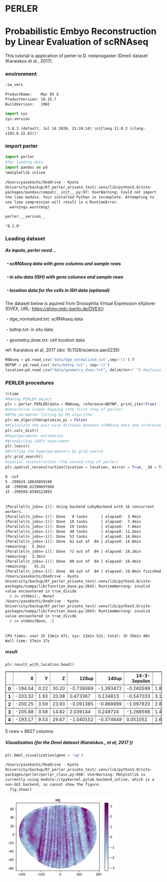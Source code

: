# PERLER
# Probabilistic Embyo Reconstruction by Linear Evaluation of scRNAseq

This tutorial is application of perler to D. melanogaster (Dmel) dataset (Karaiskos et al., 2017).

### environment


```python
!sw_vers
```

    ProductName:	Mac OS X
    ProductVersion:	10.15.7
    BuildVersion:	19H2



```python
import sys
sys.version
```




    '3.8.3 (default, Jul 14 2020, 15:24:14) \n[Clang 11.0.3 (clang-1103.0.32.62)]'



### import perler


```python
import perler
#for loading data
import pandas as pd
%matplotlib inline
```

    /Users/yasokochi/OneDrive - Kyoto University/backup/07_perler_private_test/.venv/lib/python3.8/site-packages/pandas/compat/__init__.py:97: UserWarning: Could not import the lzma module. Your installed Python is incomplete. Attempting to use lzma compression will result in a RuntimeError.
      warnings.warn(msg)



```python
perler.__version__
```




    '0.1.0'



### Loading dataset

##### As inputs, perler need...

##### ・scRNAseq data with gene columns and sample rows

##### ・in situ data (ISH) with gene columns and sample rows

##### ・location data for the cells in ISH data (optional)


The dataset below is aquired from Drosophila Virtual Expression eXplorer (DVEX, URL: https://shiny.mdc-berlin.de/DVEX/)


・dge_normalized.txt: scRNAseq data

・bdtnp.txt: in situ data

・geometry_dvex.txt: cell location data


ref: Karaiskos et al, 2017 (doi: 10.1126/science.aan3235)


```python
RNAseq = pd.read_csv('data/dge_normalized.txt',sep='\t').T
BDTNP = pd.read_csv('data/bdtnp.txt', sep='\t')
location=pd.read_csv("data/geometry_dvex.txt", delimiter=" ") #optional
```

### PERLER procedures


```python
%%time
#Making PERLER object
plr = perler.PERLER(data = RNAseq, reference=BDTNP, print_iter=True)
#Generative linear mapping (the first step of perler)
##The parameter fitting by EM algorithm
plr.em_algorithm(optimize_pi = False)
##Calculate the pair-wise distance between scRNAseq data and reference data
plr.calc_dist()
#Hyperparameter estimation
##conducting LOOCV experiment
plr.loocv()
##fitting the hyperparameters by grid search
plr.grid_search()
#spatial reconstruction (the second step of perler)
plr.spatial_reconstruction(location = location, mirror = True, _3d = True)
```

    0 -inf
    5 -299624.18626059196
    10 -299590.62390697666
    15 -299589.8590121893


    [Parallel(n_jobs=-1)]: Using backend LokyBackend with 16 concurrent workers.
    [Parallel(n_jobs=-1)]: Done   9 tasks      | elapsed:  3.9min
    [Parallel(n_jobs=-1)]: Done  18 tasks      | elapsed:  7.4min
    [Parallel(n_jobs=-1)]: Done  29 tasks      | elapsed:  7.6min
    [Parallel(n_jobs=-1)]: Done  40 tasks      | elapsed: 11.2min
    [Parallel(n_jobs=-1)]: Done  53 tasks      | elapsed: 14.6min
    [Parallel(n_jobs=-1)]: Done  62 out of  84 | elapsed: 14.8min remaining:  5.3min
    [Parallel(n_jobs=-1)]: Done  71 out of  84 | elapsed: 18.2min remaining:  3.3min
    [Parallel(n_jobs=-1)]: Done  80 out of  84 | elapsed: 18.4min remaining:   55.2s
    [Parallel(n_jobs=-1)]: Done  84 out of  84 | elapsed: 19.0min finished
    /Users/yasokochi/OneDrive - Kyoto University/backup/07_perler_private_test/.venv/lib/python3.8/site-packages/numpy/lib/function_base.py:2642: RuntimeWarning: invalid value encountered in true_divide
      c /= stddev[:, None]
    /Users/yasokochi/OneDrive - Kyoto University/backup/07_perler_private_test/.venv/lib/python3.8/site-packages/numpy/lib/function_base.py:2643: RuntimeWarning: invalid value encountered in true_divide
      c /= stddev[None, :]


    CPU times: user 1h 13min 47s, sys: 21min 52s, total: 1h 35min 40s
    Wall time: 57min 17s


##### result


```python
plr.result_with_location.head()
```




<div>
<style scoped>
    .dataframe tbody tr th:only-of-type {
        vertical-align: middle;
    }

    .dataframe tbody tr th {
        vertical-align: top;
    }

    .dataframe thead th {
        text-align: right;
    }
</style>
<table border="1" class="dataframe">
  <thead>
    <tr style="text-align: right;">
      <th></th>
      <th>X</th>
      <th>Y</th>
      <th>Z</th>
      <th>128up</th>
      <th>140up</th>
      <th>14-3-3epsilon</th>
      <th>14-3-3zeta</th>
      <th>18w</th>
      <th>26-29-p</th>
      <th>2mit</th>
      <th>...</th>
      <th>ZnT77C</th>
      <th>ZnT86D</th>
      <th>zpg</th>
      <th>Zpr1</th>
      <th>zuc</th>
      <th>Zw10</th>
      <th>Zwilch</th>
      <th>zyd</th>
      <th>zye</th>
      <th>Zyx</th>
    </tr>
  </thead>
  <tbody>
    <tr>
      <th>0</th>
      <td>-194.04</td>
      <td>0.22</td>
      <td>30.20</td>
      <td>-0.739069</td>
      <td>-1.393472</td>
      <td>-0.260589</td>
      <td>1.872177</td>
      <td>0.630912</td>
      <td>-0.101289</td>
      <td>-1.049733</td>
      <td>...</td>
      <td>-1.951010</td>
      <td>-0.301837</td>
      <td>-1.501124</td>
      <td>-1.210678</td>
      <td>0.308605</td>
      <td>0.846586</td>
      <td>-1.923636</td>
      <td>-0.195292</td>
      <td>0.440880</td>
      <td>0.131902</td>
    </tr>
    <tr>
      <th>1</th>
      <td>-203.32</td>
      <td>1.93</td>
      <td>20.08</td>
      <td>0.473367</td>
      <td>0.134813</td>
      <td>-0.547033</td>
      <td>3.166362</td>
      <td>-1.113052</td>
      <td>-1.581986</td>
      <td>-0.233430</td>
      <td>...</td>
      <td>-1.485814</td>
      <td>-1.433723</td>
      <td>-1.963887</td>
      <td>-1.130922</td>
      <td>0.691803</td>
      <td>0.084599</td>
      <td>-0.837563</td>
      <td>-0.967996</td>
      <td>-0.023366</td>
      <td>-0.054861</td>
    </tr>
    <tr>
      <th>2</th>
      <td>-200.25</td>
      <td>3.59</td>
      <td>23.93</td>
      <td>-0.091385</td>
      <td>-0.868999</td>
      <td>-1.097820</td>
      <td>2.800128</td>
      <td>-0.314447</td>
      <td>-1.204530</td>
      <td>-0.874382</td>
      <td>...</td>
      <td>-0.926128</td>
      <td>-0.953141</td>
      <td>-2.029136</td>
      <td>-1.126496</td>
      <td>0.564448</td>
      <td>-0.002860</td>
      <td>-1.476474</td>
      <td>-0.560861</td>
      <td>0.181601</td>
      <td>-0.622756</td>
    </tr>
    <tr>
      <th>3</th>
      <td>-205.88</td>
      <td>3.58</td>
      <td>14.82</td>
      <td>2.039144</td>
      <td>0.249724</td>
      <td>-1.268568</td>
      <td>1.440638</td>
      <td>-1.474992</td>
      <td>-1.293342</td>
      <td>-1.220573</td>
      <td>...</td>
      <td>-0.203949</td>
      <td>-1.296218</td>
      <td>-2.165345</td>
      <td>-1.639595</td>
      <td>-0.903268</td>
      <td>-0.616723</td>
      <td>-1.471205</td>
      <td>-0.881958</td>
      <td>-0.644366</td>
      <td>-0.508275</td>
    </tr>
    <tr>
      <th>4</th>
      <td>-193.17</td>
      <td>9.53</td>
      <td>29.67</td>
      <td>-1.040152</td>
      <td>-0.374649</td>
      <td>0.051052</td>
      <td>2.688287</td>
      <td>0.470806</td>
      <td>-0.408677</td>
      <td>-0.195628</td>
      <td>...</td>
      <td>-1.361757</td>
      <td>-1.216846</td>
      <td>-1.294949</td>
      <td>-1.122171</td>
      <td>0.265767</td>
      <td>0.332753</td>
      <td>-1.315198</td>
      <td>-0.546326</td>
      <td>2.074378</td>
      <td>-0.925120</td>
    </tr>
  </tbody>
</table>
<p>5 rows × 8927 columns</p>
</div>



##### Visualization (for the Dmel dataset (Karaiskos., et al, 2017 ))


```python
plr.Dmel_visualization(gene = 'wg')
```

    /Users/yasokochi/OneDrive - Kyoto University/backup/07_perler_private_test/.venv/lib/python3.8/site-packages/perler/perler_class.py:698: UserWarning: Matplotlib is currently using module://ipykernel.pylab.backend_inline, which is a non-GUI backend, so cannot show the figure.
      fig.show()



    
![png](images/output_16_1.png)
    

